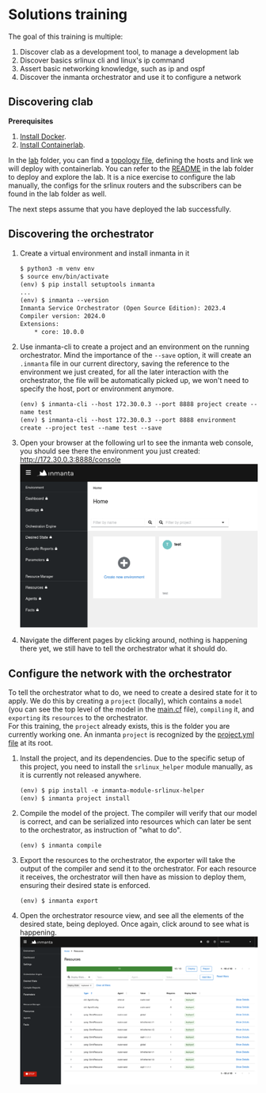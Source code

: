 # Solutions training

The goal of this training is multiple:
1. Discover clab as a development tool, to manage a development lab
2. Discover basics srlinux cli and linux's ip command
3. Assert basic networking knowledge, such as ip and ospf
4. Discover the inmanta orchestrator and use it to configure a network


## Discovering clab

**Prerequisites**
1.  [Install Docker](https://docs.docker.com/get-docker/).
2.  [Install Containerlab](https://containerlab.dev/install/).

In the [lab](lab/) folder, you can find a [topology file](lab/topology.yml), defining the hosts and link we will deploy with containerlab.  You can refer to the [README](lab/README.md) in the lab folder to deploy and explore the lab.  It is a nice exercise to configure the lab manually, the configs for the srlinux routers and the subscribers can be found in the lab folder as well.

The next steps assume that you have deployed the lab successfully.


## Discovering the orchestrator

1. Create a virtual environment and install inmanta in it
    ```console
    $ python3 -m venv env
    $ source env/bin/activate
    (env) $ pip install setuptools inmanta
    ...
    (env) $ inmanta --version
    Inmanta Service Orchestrator (Open Source Edition): 2023.4
    Compiler version: 2024.0
    Extensions:
        * core: 10.0.0
    ```

2. Use inmanta-cli to create a project and an environment on the running orchestrator.  Mind the importance of the `--save` option, it will create an `.inmanta` file in our current directory, saving the reference to the environment we just created, for all the later interaction with the orchestrator, the file will be automatically picked up, we won't need to specify the host, port or environment anymore.
    ```console
    (env) $ inmanta-cli --host 172.30.0.3 --port 8888 project create --name test
    (env) $ inmanta-cli --host 172.30.0.3 --port 8888 environment create --project test --name test --save
    ```

3. Open your browser at the following url to see the inmanta web console, you should see there the environment you just created: http://172.30.0.3:8888/console
    ![Orchestrator landing page](images/orchestrator-landing-page.png)

4. Navigate the different pages by clicking around, nothing is happening there yet, we still have to tell the orchestrator what it should do.


## Configure the network with the orchestrator

To tell the orchestrator what to do, we need to create a desired state for it to apply.  We do this by creating a `project` (locally), which contains a `model` (you can see the top level of the model in the [main.cf](main.cf) file), `compiling` it, and `exporting` its `resources` to the orchestrator.  
For this training, the `project` already exists, this is the folder you are currently working one.  An inmanta `project` is recognized by the  [project.yml file](https://docs.inmanta.com/community/dev/reference/projectyml.html#project-yml) at its root.  

1. Install the project, and its dependencies.  Due to the specific setup of this project, you need to install the `srlinux_helper` module manually, as it is currently not released anywhere.
    ```console
    (env) $ pip install -e inmanta-module-srlinux-helper
    (env) $ inmanta project install
    ```

2. Compile the model of the project.  The compiler will verify that our model is correct, and can be serialized into resources which can later be sent to the orchestrator, as instruction of "what to do".
    ```console
    (env) $ inmanta compile
    ```

3. Export the resources to the orchestrator, the exporter will take the output of the compiler and send it to the orchestrator.  For each resource it receives, the orchestrator will then have as mission to deploy them, ensuring their desired state is enforced.
    ```console
    (env) $ inmanta export
    ```

4. Open the orchestrator resource view, and see all the elements of the desired state, being deployed.  Once again, click around to see what is happening.
    ![Alt text](images/orchestrator-resources-page.png)

